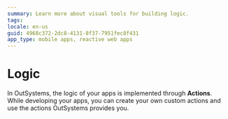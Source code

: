 ```yaml
---
summary: Learn more about visual tools for building logic.
tags:
locale: en-us
guid: 4968c372-2dc8-4131-8f37-7951fec8f431
app_type: mobile apps, reactive web apps
---
```


# Logic
In OutSystems, the logic of your apps is implemented through **Actions**. While developing your apps, you can create your own custom actions and use the actions OutSystems provides you.
